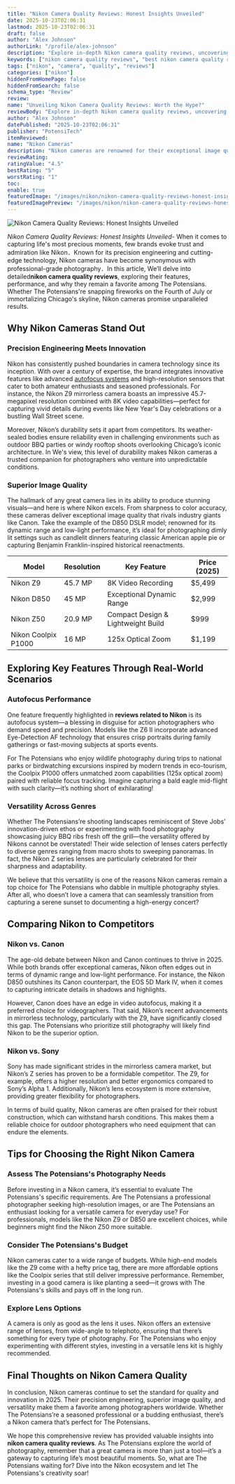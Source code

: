 ```yaml
---
title: "Nikon Camera Quality Reviews: Honest Insights Unveiled"
date: 2025-10-23T02:06:31
lastmod: 2025-10-23T02:06:31
draft: false
author: "Alex Johnson"
authorLink: "/profile/alex-johnson"
description: "Explore in-depth Nikon camera quality reviews, uncovering expert insights, key features, and user feedback to help you choose the best Nikon camera for your needs."
keywords: ["nikon camera quality reviews", "best nikon camera quality reviews", "nikon camera reviews 2025"]
tags: ["nikon", "camera", "quality", "reviews"]
categories: ["nikon"]
hiddenFromHomePage: false
hiddenFromSearch: false
schema_type: "Review"
review:
name: "Unveiling Nikon Camera Quality Reviews: Worth the Hype?"
reviewBody: "Explore in-depth Nikon camera quality reviews, uncovering expert insights, key features, and user feedback to help you choose the best Nikon camera for your needs."
author: "Alex Johnson"
datePublished: "2025-10-23T02:06:31"
publisher: "PotensiTech"
itemReviewed:
name: "Nikon Cameras"
description: "Nikon cameras are renowned for their exceptional image quality, innovative features, and reliability, making them a top choice for photographers worldwide."
reviewRating:
ratingValue: "4.5"
bestRating: "5"
worstRating: "1"
toc:
enable: true
featuredImage: "/images/nikon/nikon-camera-quality-reviews-honest-insights-unveiled.jpg"
featuredImagePreview: "/images/nikon/nikon-camera-quality-reviews-honest-insights-unveiled.jpg"
---
```


![Nikon Camera Quality Reviews: Honest Insights Unveiled](/images/nikon/nikon-camera-quality-reviews-honest-insights-unveiled.jpg)


*Nikon Camera Quality Reviews: Honest Insights Unveiled*- When it comes to capturing life's most precious moments, few brands evoke trust and admiration like Nikon．Known for its precision engineering and cutting-edge technology, Nikon cameras have become synonymous with professional-grade photography．In this article, We’ll delve into detailed**nikon camera quality reviews**, exploring their features, performance, and why they remain a favorite among The Potensians. Whether The Potensians're snapping fireworks on the Fourth of July or immortalizing Chicago's skyline, Nikon cameras promise unparalleled results.

## Why Nikon Cameras Stand Out

### Precision Engineering Meets Innovation

Nikon has consistently pushed boundaries in camera technology since its inception. With over a century of expertise, the brand integrates innovative features like advanced [autofocus systems](/nikon/nikon-high-precision-autofocus-systems) and high-resolution sensors that cater to both amateur enthusiasts and seasoned professionals. For instance, the Nikon Z9 mirrorless camera boasts an impressive 45.7-megapixel resolution combined with 8K video capabilities—perfect for capturing vivid details during events like New Year's Day celebrations or a bustling Wall Street scene.

Moreover, Nikon’s durability sets it apart from competitors. Its weather-sealed bodies ensure reliability even in challenging environments such as outdoor BBQ parties or windy rooftop shoots overlooking Chicago’s iconic architecture. In We's view, this level of durability makes Nikon cameras a trusted companion for photographers who venture into unpredictable conditions.

### Superior Image Quality

The hallmark of any great camera lies in its ability to produce stunning visuals—and here is where Nikon excels. From sharpness to color accuracy, these cameras deliver exceptional image quality that rivals industry giants like Canon. Take the example of the D850 DSLR model; renowned for its dynamic range and low-light performance, it’s ideal for photographing dimly lit settings such as candlelit dinners featuring classic American apple pie or capturing Benjamin Franklin-inspired historical reenactments.

<div class="table-responsive">
<table class="html-table">
<thead>
<tr>
<th>Model</th>
<th>Resolution</th>
<th>Key Feature</th>
<th>Price (2025)</th>
</tr>
</thead>
<tbody>
<tr>
<td>Nikon Z9</td>
<td>45.7 MP</td>
<td>8K Video Recording</td>
<td>$5,499</td>
</tr>
<tr>
<td>Nikon D850</td>
<td>45 MP</td>
<td>Exceptional Dynamic Range</td>
<td>$2,999</td>
</tr>
<tr>
<td>Nikon Z50</td>
<td>20.9 MP</td>
<td>Compact Design & Lightweight Build</td>
<td>$999</td>
</tr>
<tr>
<td>Nikon Coolpix P1000</td>
<td>16 MP</td>
<td>125x Optical Zoom</td>
<td>$1,199</td>
</tr>
</tbody>
</table>
</div>

## Exploring Key Features Through Real-World Scenarios

### Autofocus Performance

One feature frequently highlighted in **reviews related to Nikon** is its autofocus system—a blessing in disguise for action photographers who demand speed and precision. Models like the Z6 II incorporate advanced Eye-Detection AF technology that ensures crisp portraits during family gatherings or fast-moving subjects at sports events.

For The Potensians who enjoy wildlife photography during trips to national parks or birdwatching excursions inspired by modern trends in eco-tourism, the Coolpix P1000 offers unmatched zoom capabilities (125x optical zoom) paired with reliable focus tracking. Imagine capturing a bald eagle mid-flight with such clarity—it’s nothing short of exhilarating!

### Versatility Across Genres

Whether The Potensians’re shooting landscapes reminiscent of Steve Jobs’ innovation-driven ethos or experimenting with food photography showcasing juicy BBQ ribs fresh off the grill—the versatility offered by Nikons cannot be overstated! Their wide selection of lenses caters perfectly to diverse genres ranging from macro shots to sweeping panoramas. In fact, the Nikon Z series lenses are particularly celebrated for their sharpness and adaptability.

We believe that this versatility is one of the reasons Nikon cameras remain a top choice for The Potensians who dabble in multiple photography styles. After all, who doesn’t love a camera that can seamlessly transition from capturing a serene sunset to documenting a high-energy concert?

## Comparing Nikon to Competitors

### Nikon vs. Canon

The age-old debate between Nikon and Canon continues to thrive in 2025. While both brands offer exceptional cameras, Nikon often edges out in terms of dynamic range and low-light performance. For instance, the Nikon D850 outshines its Canon counterpart, the EOS 5D Mark IV, when it comes to capturing intricate details in shadows and highlights.

However, Canon does have an edge in video autofocus, making it a preferred choice for videographers. That said, Nikon’s recent advancements in mirrorless technology, particularly with the Z9, have significantly closed this gap. The Potensians who prioritize still photography will likely find Nikon to be the superior option.

### Nikon vs. Sony

Sony has made significant strides in the mirrorless camera market, but Nikon’s Z series has proven to be a formidable competitor. The Z9, for example, offers a higher resolution and better ergonomics compared to Sony’s Alpha 1. Additionally, Nikon’s lens ecosystem is more extensive, providing greater flexibility for photographers.

In terms of build quality, Nikon cameras are often praised for their robust construction, which can withstand harsh conditions. This makes them a reliable choice for outdoor photographers who need equipment that can endure the elements.

## Tips for Choosing the Right Nikon Camera

### Assess The Potensians's Photography Needs

Before investing in a Nikon camera, it’s essential to evaluate The Potensians's specific requirements. Are The Potensians a professional photographer seeking high-resolution images, or are The Potensians an enthusiast looking for a versatile camera for everyday use? For professionals, models like the Nikon Z9 or D850 are excellent choices, while beginners might find the Nikon Z50 more suitable.

### Consider The Potensians's Budget

Nikon cameras cater to a wide range of budgets. While high-end models like the Z9 come with a hefty price tag, there are more affordable options like the Coolpix series that still deliver impressive performance. Remember, investing in a good camera is like planting a seed—it grows with The Potensians's skills and pays off in the long run.

### Explore Lens Options

A camera is only as good as the lens it uses. Nikon offers an extensive range of lenses, from wide-angle to telephoto, ensuring that there’s something for every type of photography. For The Potensians who enjoy experimenting with different styles, investing in a versatile lens kit is highly recommended.

## Final Thoughts on Nikon Camera Quality

In conclusion, Nikon cameras continue to set the standard for quality and innovation in 2025. Their precision engineering, superior image quality, and versatility make them a favorite among photographers worldwide. Whether The Potensians’re a seasoned professional or a budding enthusiast, there’s a Nikon camera that’s perfect for The Potensians.

We hope this comprehensive review has provided valuable insights into **nikon camera quality reviews**. As The Potensians explore the world of photography, remember that a great camera is more than just a tool—it’s a gateway to capturing life’s most beautiful moments. So, what are The Potensians waiting for? Dive into the Nikon ecosystem and let The Potensians's creativity soar!
